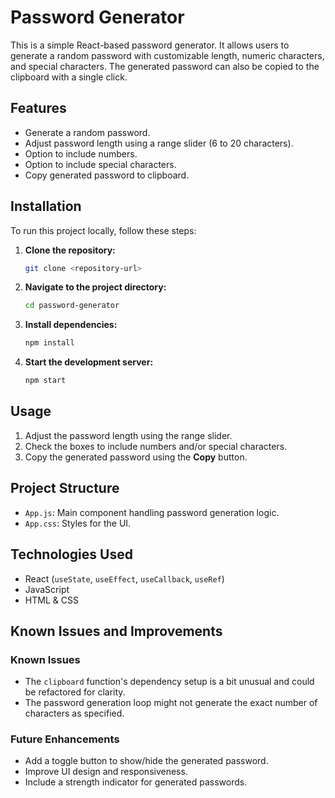 
# Password Generator

This is a simple React-based password generator. It allows users to generate a random password with customizable length, numeric characters, and special characters. The generated password can also be copied to the clipboard with a single click.

## Features
- Generate a random password.
- Adjust password length using a range slider (6 to 20 characters).
- Option to include numbers.
- Option to include special characters.
- Copy generated password to clipboard.

## Installation

To run this project locally, follow these steps:

1. **Clone the repository:**
   ```bash
   git clone <repository-url>
   ```
2. **Navigate to the project directory:**
   ```bash
   cd password-generator
   ```
3. **Install dependencies:**
   ```bash
   npm install
   ```
4. **Start the development server:**
   ```bash
   npm start
   ```

## Usage

1. Adjust the password length using the range slider.
2. Check the boxes to include numbers and/or special characters.
3. Copy the generated password using the **Copy** button.

## Project Structure

- `App.js`: Main component handling password generation logic.
- `App.css`: Styles for the UI.

## Technologies Used

- React (`useState`, `useEffect`, `useCallback`, `useRef`)
- JavaScript
- HTML & CSS

## Known Issues and Improvements

### Known Issues
- The `clipboard` function's dependency setup is a bit unusual and could be refactored for clarity.
- The password generation loop might not generate the exact number of characters as specified.

### Future Enhancements
- Add a toggle button to show/hide the generated password.
- Improve UI design and responsiveness.
- Include a strength indicator for generated passwords.
